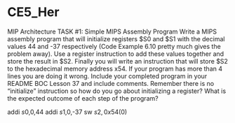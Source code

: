 CE5_Her
=======

MIP Architecture
TASK #1: Simple MIPS Assembly Program
Write a MIPS assembly program that will initialize registers $S0 and $S1 with the decimal values 44 and -37 
respectively (Code Example 6.10 pretty much gives the problem away). Use a register instruction to add these 
values together and store the result in $S2. Finally you will write an instruction that will store $S2 to the 
hexadecimal memory address x54. If your program has more than 4 lines you are doing it wrong. Include your completed 
program in your README BOC Lesson 37 and include comments. Remember there is no “initialize” instruction so how do you 
go about initializing a register? What is the expected outcome of each step of the program?


  addi $s0,$0,44
  addi $s1,$0,-37
  sw $s2, 0x54($0)
